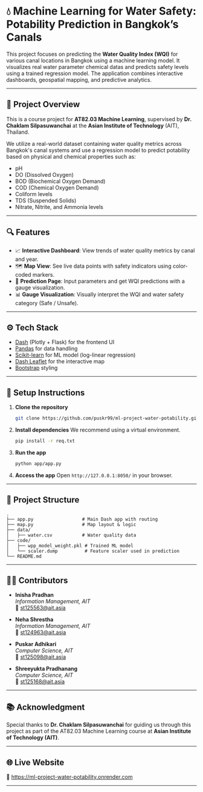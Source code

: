 # 💧 Machine Learning for Water Safety: Potability Prediction in Bangkok’s Canals

This project focuses on predicting the **Water Quality Index (WQI)** for various canal locations in Bangkok using a machine learning model. It visualizes real water parameter chemical datas and predicts safety levels using a trained regression model. The application combines interactive dashboards, geospatial mapping, and predictive analytics.

---

## 🧪 Project Overview

This is a course project for **AT82.03 Machine Learning**, supervised by **Dr. Chaklam Silpasuwanchai** at the **Asian Institute of Technology** (AIT), Thailand.

We utilize a real-world dataset containing water quality metrics across Bangkok's canal systems and use a regression model to predict potability based on physical and chemical properties such as:

- pH
- DO (Dissolved Oxygen)
- BOD (Biochemical Oxygen Demand)
- COD (Chemical Oxygen Demand)
- Coliform levels
- TDS (Suspended Solids)
- Nitrate, Nitrite, and Ammonia levels

---

## 🔍 Features

- 📈 **Interactive Dashboard**: View trends of water quality metrics by canal and year.
- 🗺️ **Map View**: See live data points with safety indicators using color-coded markers.
- 🧠 **Prediction Page**: Input parameters and get WQI predictions with a gauge visualization.
- 📊 **Gauge Visualization**: Visually interpret the WQI and water safety category (Safe / Unsafe).

---

## ⚙️ Tech Stack

- [Dash](https://dash.plotly.com/) (Plotly + Flask) for the frontend UI
- [Pandas](https://pandas.pydata.org/) for data handling
- [Scikit-learn](https://scikit-learn.org/) for ML model (log-linear regression)
- [Dash Leaflet](https://dash-leaflet.herokuapp.com/) for the interactive map
- [Bootstrap](https://dash-bootstrap-components.opensource.faculty.ai/) styling

---

## 🚀 Setup Instructions

1. **Clone the repository**
   ```bash
   git clone https://github.com/puskr99/ml-project-water-potability.git
   ```

2. **Install dependencies**
   We recommend using a virtual environment.
   ```bash
   pip install -r req.txt
   ```

4. **Run the app**
   ```bash
   python app/app.py
   ```

5. **Access the app**
   Open `http://127.0.0.1:8050/` in your browser.

---

## 📂 Project Structure

```
.
├── app.py                  # Main Dash app with routing
├── map.py                  # Map layout & logic
├── data/
│   ├── water.csv           # Water quality data
├── code/
│   ├── wpp_model_weight.pkl # Trained ML model
│   └── scaler.dump          # Feature scaler used in prediction
└── README.md
```

---

## 👩‍💻 Contributors

- **Inisha Pradhan**  
  _Information Management, AIT_  
  📧 st125563@ait.asia

- **Neha Shrestha**  
  _Information Management, AIT_  
  📧 st124963@ait.asia

- **Puskar Adhikari**  
  _Computer Science, AIT_  
  📧 st125098@ait.asia

- **Shreeyukta Pradhanang**  
  _Computer Science, AIT_  
  📧 st125168@ait.asia

---

## 📚 Acknowledgment

Special thanks to **Dr. Chaklam Silpasuwanchai** for guiding us through this project as part of the AT82.03 Machine Learning course at **Asian Institute of Technology (AIT)**.

---


## 🌐 Live Website

🔗 https://ml-project-water-potability.onrender.com 

---